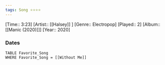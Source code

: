 ```yaml
---
tags: Song ⭐⭐⭐⭐ 
---
```

[Time:: 3:23]
[Artist:: [[Halsey]] ]
[Genre:: Electropop]
[Played:: 2]
[Album:: [[Manic (2020)]]]
[Year:: 2020]
### Dates
````dataview
TABLE Favorite_Song
WHERE Favorite_Song = [[Without Me]]
````